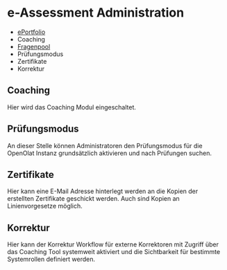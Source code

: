 # e-Assessment Administration

  * [ePortfolio](eAssessment_ePortfolio.de.md)
  * Coaching
  * [Fragenpool](eAssessment_ePortfolio.de.md)
  * Prüfungsmodus
  * Zertifikate
  * Korrektur

## Coaching

Hier wird das Coaching Modul eingeschaltet.

## Prüfungsmodus

An dieser Stelle können Administratoren den Prüfungsmodus für die OpenOlat
Instanz grundsätzlich aktivieren und nach Prüfungen suchen.

## Zertifikate

Hier kann eine E-Mail Adresse hinterlegt werden an die Kopien der erstellten
Zertifikate geschickt werden. Auch sind Kopien an Linienvorgesetze möglich.

## Korrektur

Hier kann der Korrektur Workflow für externe Korrektoren mit Zugriff über das
Coaching Tool systemweit aktiviert und die Sichtbarkeit für bestimmte
Systemrollen definiert werden.

  

